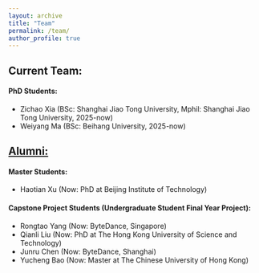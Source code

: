```yaml
---
layout: archive
title: "Team"
permalink: /team/
author_profile: true
---
```


## Current Team:
#### PhD Students:
- Zichao Xia (BSc: Shanghai Jiao Tong University, Mphil: Shanghai Jiao Tong University, 2025-now)
- Weiyang Ma (BSc: Beihang University, 2025-now)


## <u>Alumni:</u>
#### Master Students:
- Haotian Xu (Now: PhD at Beijing Institute of Technology)
#### Capstone Project Students (Undergraduate Student Final Year Project):

- Rongtao Yang (Now: ByteDance, Singapore)
- Qianli Liu (Now: PhD at The Hong Kong University of Science and Technology)
- Junru Chen (Now: ByteDance, Shanghai)
- Yucheng Bao (Now: Master at The Chinese University of Hong Kong)

